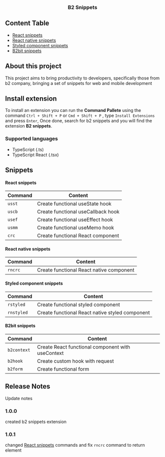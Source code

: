<p align="center">
  <h3 align="center">B2 Snippets</h3>
</p>

## Content Table

- [React snippets](#react-snippets)
- [React native snippets](#react-native-snippets)
- [Styled component snippets](#styled-component-snippets)
- [B2bit snippets](#b2bit-snippets)

## About this project

This project aims to bring productivity to developers, specifically those from b2 company, bringing a set of snippets for web and mobile development

## Install extension

To install an extension you can run the **Command Pallete** using the command `Ctrl + Shift + P` or `Cmd + Shift + P` , type `Install Extensions` and press `Enter`, Once done, search for b2 snippets and you will find the extension **B2 snippets**.

### Supported languages

- TypeScript (.ts)
- TypeScript React (.tsx)

## Snippets

#### React snippets

| Command | Content                            |
| ------- | ---------------------------------- |
| `usst`  | Create functional useState hook    |
| `uscb`  | Create functional useCallback hook |
| `usef`  | Create functional useEffect hook   |
| `usmm`  | Create functional useMemo hook     |
| `crc`   | Create functional React component  |

#### React native snippets

| Command | Content                                  |
| ------- | ---------------------------------------- |
| `rncrc` | Create functional React native component |

#### Styled component snippets

| Command    | Content                                         |
| ---------- | ----------------------------------------------- |
| `rstyled`  | Create functional styled component              |
| `rnstyled` | Create functional React native styled component |

#### B2bit snippets

| Command     | Content                                           |
| ----------- | ------------------------------------------------- |
| `b2context` | Create React functional component with useContext |
| `b2hook`    | Create custom hook with request                   |
| `b2form`    | Create functional form                            |

## Release Notes

Update notes

### 1.0.0

created b2 snippets extension

### 1.0.1

changed [React snippets](#react-snippets) commands and fix `rncrc` command to return element

